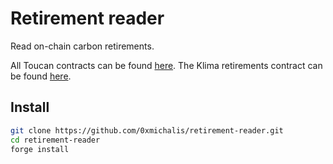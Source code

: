 # Retirement reader

Read on-chain carbon retirements.

All Toucan contracts can be found [here](https://app.toucan.earth/contracts).
The Klima retirements contract can be found [here](https://polygonscan.com/address/0xac298cd34559b9acfaedea8344a977eceff1c0fd).

## Install

```sh
git clone https://github.com/0xmichalis/retirement-reader.git
cd retirement-reader
forge install
```
